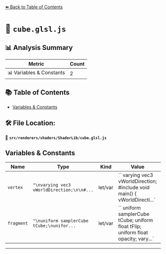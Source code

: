[⬅️ Back to Table of Contents](../../../../index.md)

# 📄 `cube.glsl.js`

## 📊 Analysis Summary

| Metric | Count |
|--------|-------|
| 📊 Variables & Constants | 2 |

## 📚 Table of Contents

- [Variables & Constants](#variables-constants)

## 🛠️ File Location:
📂 **`src/renderers/shaders/ShaderLib/cube.glsl.js`**

## Variables & Constants

| Name | Type | Kind | Value | Exported |
|------|------|------|-------|----------|
| `vertex` | `"\nvarying vec3 vWorldDirection;\n\n#...` | let/var | `` varying vec3 vWorldDirection; #include <common> void main() { vWorldDirecti...` | ✓ |
| `fragment` | `"\nuniform samplerCube tCube;\nunifor...` | let/var | `` uniform samplerCube tCube; uniform float tFlip; uniform float opacity; vary...` | ✓ |


---
